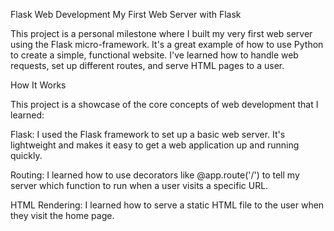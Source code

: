 Flask Web Development
My First Web Server with Flask

This project is a personal milestone where I built my very first web server using the Flask micro-framework. It's a great example of how to use Python to create a simple, functional website. I've learned how to handle web requests, set up different routes, and serve HTML pages to a user.

How It Works

This project is a showcase of the core concepts of web development that I learned:

Flask: I used the Flask framework to set up a basic web server. It's lightweight and makes it easy to get a web application up and running quickly.

Routing: I learned how to use decorators like @app.route('/') to tell my server which function to run when a user visits a specific URL.

HTML Rendering: I learned how to serve a static HTML file to the user when they visit the home page.
